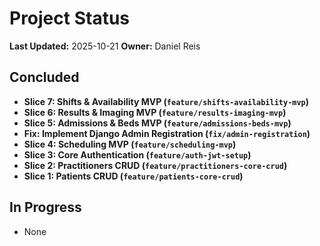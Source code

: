 # Project Status

**Last Updated:** 2025-10-21
**Owner:** Daniel Reis

## Concluded
- **Slice 7: Shifts & Availability MVP (`feature/shifts-availability-mvp`)**
- **Slice 6: Results & Imaging MVP (`feature/results-imaging-mvp`)**
- **Slice 5: Admissions & Beds MVP (`feature/admissions-beds-mvp`)**
- **Fix: Implement Django Admin Registration (`fix/admin-registration`)**
- **Slice 4: Scheduling MVP (`feature/scheduling-mvp`)**
- **Slice 3: Core Authentication (`feature/auth-jwt-setup`)**
- **Slice 2: Practitioners CRUD (`feature/practitioners-core-crud`)**
- **Slice 1: Patients CRUD (`feature/patients-core-crud`)**

## In Progress
- None
